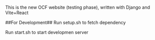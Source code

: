 This is the new OCF website (testing phase), written with Django and Vite+React

##For Development##
Run setup.sh to fetch dependency

Run start.sh to start developmen server
